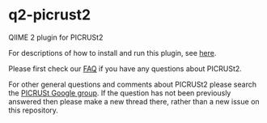 # q2-picrust2
QIIME 2 plugin for PICRUSt2

For descriptions of how to install and run this plugin, see [here](https://github.com/picrust/picrust2/wiki/q2-picrust2-Tutorial/).

Please first check our [FAQ](https://github.com/picrust/picrust2/wiki/Frequently-Asked-Questions) if you have any questions about PICRUSt2.

For other general questions and comments about PICRUSt2 please search the [PICRUSt Google group](https://groups.google.com/forum/#!forum/picrust-users). If the question has not been previously answered then please make a new thread there, rather than a new issue on this repository.
